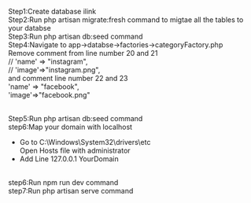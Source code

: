 Step1:Create database ilink <br>
Step2:Run php artisan migrate:fresh command to migtae all the tables to your databse  <br>
Step3:Run php artisan db:seed command <br>
Step4:Navigate to app->databse->factories->categoryFactory.php <br>
Remove comment from line number 20 and 21 <br>
  // 'name' => "instagram", <br>
 // 'image'=>"instagram.png", <br>
and comment line number 22 and 23 <br>
 'name' => "facebook", <br>
'image'=>"facebook.png" <br><br>

Step5:Run php artisan db:seed command <br>
step6:Map your domain with localhost
<ul>
    <li>Go to C:\Windows\System32\drivers\etc</li>
    <l1>Open Hosts file with administrator</l1>
    <li>Add Line 127.0.0.1 YourDomain</li>
</ul><br>
step6:Run npm run dev command <br>
step7:Run php artisan serve command <br>
